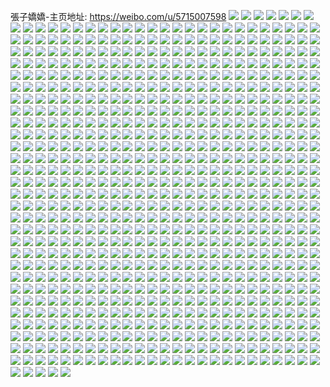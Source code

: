 張子嬌嬌-主页地址: https://weibo.com/u/5715007598 
![](https://wx4.sinaimg.cn/mw2000/006eLAxUly1h8zyek812zj30op13ctft.jpg) 
![](https://wx4.sinaimg.cn/mw2000/006eLAxUly1h8ruhrfiqxj32c0340b2a.jpg) 
![](https://wx4.sinaimg.cn/mw2000/006eLAxUly1h8ruq66hhnj30mr164wst.jpg) 
![](https://wx4.sinaimg.cn/mw2000/006eLAxUly1h8k8i2rul4j32c0340e82.jpg) 
![](https://wx4.sinaimg.cn/mw2000/006eLAxUly1h8k8i0o2dnj32c0340b2a.jpg) 
![](https://wx4.sinaimg.cn/mw2000/006eLAxUly1h8k8hzl1hzj31xz2lb1ky.jpg) 
![](https://wx4.sinaimg.cn/mw2000/006eLAxUly1h8k8i1xmx5j30wi17cb1k.jpg) 
![](https://wx4.sinaimg.cn/mw2000/006eLAxUly1h8k8m473ctj30t412unla.jpg) 
![](https://wx4.sinaimg.cn/mw2000/006eLAxUly1h8k8i4idh7j32c03407wj.jpg) 
![](https://wx4.sinaimg.cn/mw2000/006eLAxUly1h8k8i5g1wij32c0340hdt.jpg) 
![](https://wx4.sinaimg.cn/mw2000/006eLAxUly1h8k8i607pmj31rm2cthdt.jpg) 
![](https://wx4.sinaimg.cn/mw2000/006eLAxUly1h8k8k88f8cj32c0340kjl.jpg) 
![](https://wx4.sinaimg.cn/mw2000/006eLAxUly1h8jjfb31osj30wi09ndh6.jpg) 
![](https://wx4.sinaimg.cn/mw2000/006eLAxUly1h8armhcjd9j31sc2ds1ky.jpg) 
![](https://wx4.sinaimg.cn/mw2000/006eLAxUly1h80i68sqedj30wi1ycx6p.jpg) 
![](https://wx4.sinaimg.cn/mw2000/006eLAxUly1h80i3wuy9dj30wi1yc4qq.jpg) 
![](https://wx4.sinaimg.cn/mw2000/006eLAxUly1h810a8q5q3j32c0340b2g.jpg) 
![](https://wx4.sinaimg.cn/mw2000/006eLAxUly1h80i419rzuj31sc2ds4qp.jpg) 
![](https://wx4.sinaimg.cn/mw2000/006eLAxUly1h80if7i6byj30wi1yck87.jpg) 
![](https://wx4.sinaimg.cn/mw2000/006eLAxUly1h7zatedlvpj32642w5u0x.jpg) 
![](https://wx4.sinaimg.cn/mw2000/006eLAxUly1h7y53j4vd3j31g81xm7wh.jpg) 
![](https://wx4.sinaimg.cn/mw2000/006eLAxUly1h7y53g9outj32c0340b2a.jpg) 
![](https://wx4.sinaimg.cn/mw2000/006eLAxUly1h7uf9f953wj30u0140ngj.jpg) 
![](https://wx4.sinaimg.cn/mw2000/006eLAxUly1h7uen1sm0tj31400u0dmn.jpg) 
![](https://wx4.sinaimg.cn/mw2000/006eLAxUly1h7owhisxx3j32c03407wh.jpg) 
![](https://wx4.sinaimg.cn/mw2000/006eLAxUly1h72gs6j1xtj30u014041h.jpg) 
![](https://wx4.sinaimg.cn/mw2000/006eLAxUly1h72gs690psj30u0140dj8.jpg) 
![](https://wx4.sinaimg.cn/mw2000/006eLAxUly1h6z6e1zkt9j30u01c7myv.jpg) 
![](https://wx4.sinaimg.cn/mw2000/006eLAxUly1h6r4g0bk93j30u0140grw.jpg) 
![](https://wx4.sinaimg.cn/mw2000/006eLAxUly1h6r4g2vzsaj30u014048f.jpg) 
![](https://wx4.sinaimg.cn/mw2000/006eLAxUly1h6a0yof3avj30u00u0win.jpg) 
![](https://wx4.sinaimg.cn/mw2000/006eLAxUly1h69uxsw8i3j30u051gjva.jpg) 
![](https://wx4.sinaimg.cn/mw2000/006eLAxUly1h61y95mnswj30u0140wlo.jpg) 
![](https://wx4.sinaimg.cn/mw2000/006eLAxUly1h61ybci7x6j30u01hcacs.jpg) 
![](https://wx4.sinaimg.cn/mw2000/006eLAxUly1h61y94sy3wj30s011cn0w.jpg) 
![](https://wx4.sinaimg.cn/mw2000/006eLAxUly1h61y94agzzj30u0140ahn.jpg) 
![](https://wx4.sinaimg.cn/mw2000/006eLAxUly1h61ybcxo0jj30u0140gtt.jpg) 
![](https://wx4.sinaimg.cn/mw2000/006eLAxUly1h5xclte63bj30u00u0jts.jpg) 
![](https://wx4.sinaimg.cn/mw2000/006eLAxUly1h5p7ujtie6j30u0190n34.jpg) 
![](https://wx4.sinaimg.cn/mw2000/006eLAxUly1h5p7uklpsej30u0190tf1.jpg) 
![](https://wx4.sinaimg.cn/mw2000/006eLAxUly1h5nvywfm0gj30u01400x9.jpg) 
![](https://wx4.sinaimg.cn/mw2000/006eLAxUly1h5nvyw69qyj30u0140tj3.jpg) 
![](https://wx4.sinaimg.cn/mw2000/006eLAxUly1h4qa4wb2fcj30u00u0n16.jpg) 
![](https://wx4.sinaimg.cn/mw2000/006eLAxUly1h4qa4wh1ibj30u014045j.jpg) 
![](https://wx4.sinaimg.cn/mw2000/006eLAxUly1h4qa4wuc6yj31910u0qcq.jpg) 
![](https://wx4.sinaimg.cn/mw2000/006eLAxUly1h4qa4x2993j30u0140n5j.jpg) 
![](https://wx4.sinaimg.cn/mw2000/006eLAxUly1h4g1jbeu2ej30u0140n3m.jpg) 
![](https://wx4.sinaimg.cn/mw2000/006eLAxUly1h4g1okz549j31hg0u0466.jpg) 
![](https://wx4.sinaimg.cn/mw2000/006eLAxUly1h4928170i0j30u01404a8.jpg) 
![](https://wx4.sinaimg.cn/mw2000/006eLAxUly1h48nfmw8urj30u01hcwla.jpg) 
![](https://wx4.sinaimg.cn/mw2000/006eLAxUly1h48nfozvsaj30p418n0y6.jpg) 
![](https://wx4.sinaimg.cn/mw2000/006eLAxUly1h48nfm649kj31sy0u0444.jpg) 
![](https://wx4.sinaimg.cn/mw2000/006eLAxUly1h3pkbkvywvj31400u010o.jpg) 
![](https://wx4.sinaimg.cn/mw2000/006eLAxUly1h3pkbm25z5j31400u0dog.jpg) 
![](https://wx4.sinaimg.cn/mw2000/006eLAxUly1h3pkbkbd26j30u01400yq.jpg) 
![](https://wx4.sinaimg.cn/mw2000/006eLAxUly1h3pkbi1qmhj31400u0dnz.jpg) 
![](https://wx4.sinaimg.cn/mw2000/006eLAxUly1h3p656umlvj31400u0th9.jpg) 
![](https://wx4.sinaimg.cn/mw2000/006eLAxUly1h3lzhuqx02j30tc1340vt.jpg) 
![](https://wx4.sinaimg.cn/mw2000/006eLAxUly1h3f06j6c45j30u0140gtx.jpg) 
![](https://wx4.sinaimg.cn/mw2000/006eLAxUly1h3f06jjhc0j30u0140k0k.jpg) 
![](https://wx4.sinaimg.cn/mw2000/006eLAxUly1h3f089sw3vj30u01h5jx0.jpg) 
![](https://wx4.sinaimg.cn/mw2000/006eLAxUly1h3f0cs0q1dj30u01syjwx.jpg) 
![](https://wx4.sinaimg.cn/mw2000/006eLAxUly1h396zpj5xmj30u0140gqv.jpg) 
![](https://wx4.sinaimg.cn/mw2000/006eLAxUly1h396zs2h0pj30sg0q00ve.jpg) 
![](https://wx4.sinaimg.cn/mw2000/006eLAxUly1h2yq7lw0r8j30u0190jw1.jpg) 
![](https://wx4.sinaimg.cn/mw2000/006eLAxUly1h2yqdylpwnj30u0190q9r.jpg) 
![](https://wx4.sinaimg.cn/mw2000/006eLAxUly1h2yq7kzcaij30u0191tiw.jpg) 
![](https://wx4.sinaimg.cn/mw2000/006eLAxUly1h2rnbn5ayvj30u0140k0w.jpg) 
![](https://wx4.sinaimg.cn/mw2000/006eLAxUly1h2rna9l9fyj30u0140131.jpg) 
![](https://wx4.sinaimg.cn/mw2000/006eLAxUly1h2rnaan4ulj30u0140woq.jpg) 
![](https://wx4.sinaimg.cn/mw2000/006eLAxUly1h2rnaa6avmj30u0140qd0.jpg) 
![](https://wx4.sinaimg.cn/mw2000/006eLAxUly1h2rna90ge1j30u0140dpo.jpg) 
![](https://wx4.sinaimg.cn/mw2000/006eLAxUly1h2rnab4honj30u014048f.jpg) 
![](https://wx4.sinaimg.cn/mw2000/006eLAxUly1h2qt98fxq4j30u013ygt6.jpg) 
![](https://wx4.sinaimg.cn/mw2000/006eLAxUly1h2qt9atue7j30u01sy143.jpg) 
![](https://wx4.sinaimg.cn/mw2000/006eLAxUly1h2g0nvgixgj30u0140n81.jpg) 
![](https://wx4.sinaimg.cn/mw2000/006eLAxUly1h2g0nu88eyj30u0140dtv.jpg) 
![](https://wx4.sinaimg.cn/mw2000/006eLAxUly1h2g0ntg2zcj30u01404cd.jpg) 
![](https://wx4.sinaimg.cn/mw2000/006eLAxUly1h2g0nug7axj31400u047y.jpg) 
![](https://wx4.sinaimg.cn/mw2000/006eLAxUly1h2g0nu0proj30u013ynak.jpg) 
![](https://wx4.sinaimg.cn/mw2000/006eLAxUly1h2g0onbapqj30u01gmwq3.jpg) 
![](https://wx4.sinaimg.cn/mw2000/006eLAxUly1h2brw2y0e7j30u0140qcs.jpg) 
![](https://wx4.sinaimg.cn/mw2000/006eLAxUly1h2brw2q1pzj30u0140dpc.jpg) 
![](https://wx4.sinaimg.cn/mw2000/006eLAxUly1h28ccbmoq7j30q4174dq6.jpg) 
![](https://wx4.sinaimg.cn/mw2000/006eLAxUly1h28cemmk3vj31e01uo1kx.jpg) 
![](https://wx4.sinaimg.cn/mw2000/006eLAxUly1h28cc97ei8j30wi1ycb29.jpg) 
![](https://wx4.sinaimg.cn/mw2000/006eLAxUly1h28ccb67nvj30wi1ycu0x.jpg) 
![](https://wx4.sinaimg.cn/mw2000/006eLAxUly1h27uk2trzcj30u014046c.jpg) 
![](https://wx4.sinaimg.cn/mw2000/006eLAxUly1h27uk2d2fsj30u014045c.jpg) 
![](https://wx4.sinaimg.cn/mw2000/006eLAxUly1h24po64krjj30zo0zhahi.jpg) 
![](https://wx4.sinaimg.cn/mw2000/006eLAxUly1h22h3i55ovj30wi0dgmyo.jpg) 
![](https://wx4.sinaimg.cn/mw2000/006eLAxUly1h22gp0hf7ej30wi1lrk24.jpg) 
![](https://wx4.sinaimg.cn/mw2000/006eLAxUly1h1va3kilrxj30q015htff.jpg) 
![](https://wx4.sinaimg.cn/mw2000/006eLAxUly1h1va3mxvzgj30wi1cjgyz.jpg) 
![](https://wx4.sinaimg.cn/mw2000/006eLAxUly1h1va3y9t1gj30u714awmu.jpg) 
![](https://wx4.sinaimg.cn/mw2000/006eLAxUly1h1va3loc8zj322o3401kz.jpg) 
![](https://wx4.sinaimg.cn/mw2000/006eLAxUly1h1t57fbrlcj30wi1yc155.jpg) 
![](https://wx4.sinaimg.cn/mw2000/006eLAxUly1h1t596fsuoj32c0340hdu.jpg) 
![](https://wx4.sinaimg.cn/mw2000/006eLAxUly1h1t57eu9hsj32c0340b2a.jpg) 
![](https://wx4.sinaimg.cn/mw2000/006eLAxUly1h1t5ejh93zj30wi1epdtz.jpg) 
![](https://wx4.sinaimg.cn/mw2000/006eLAxUly1h1t57gxswsj30wi1ycqv5.jpg) 
![](https://wx4.sinaimg.cn/mw2000/006eLAxUly1h1t57ii4emj30wi1ycqv5.jpg) 
![](https://wx4.sinaimg.cn/mw2000/006eLAxUly1h1t5958ww5j32c0340u0x.jpg) 
![](https://wx4.sinaimg.cn/mw2000/006eLAxUly1h1s3o4qp1tj32c0340x6q.jpg) 
![](https://wx4.sinaimg.cn/mw2000/006eLAxUly1h1oqnzsmxsj322o340x6q.jpg) 
![](https://wx4.sinaimg.cn/mw2000/006eLAxUly1h1osa9k1i4j31rw2qanpd.jpg) 
![](https://wx4.sinaimg.cn/mw2000/006eLAxUly1h1pbirytipj30wi18k49i.jpg) 
![](https://wx4.sinaimg.cn/mw2000/006eLAxUly1h1oq5vnnugj30u018b7cq.jpg) 
![](https://wx4.sinaimg.cn/mw2000/006eLAxUly1h1ot8irnkej30wi0ryai0.jpg) 
![](https://wx4.sinaimg.cn/mw2000/006eLAxUly1h1oou22jixj322o33zhdu.jpg) 
![](https://wx4.sinaimg.cn/mw2000/006eLAxUly1h1oou2v0y9j322n340npe.jpg) 
![](https://wx4.sinaimg.cn/mw2000/006eLAxUly1h1odetquvxj30nw0yggs6.jpg) 
![](https://wx4.sinaimg.cn/mw2000/006eLAxUly1h1odeu1fsxj30iu0qntcm.jpg) 
![](https://wx4.sinaimg.cn/mw2000/006eLAxUly1h1odhfnoefj30t80xztga.jpg) 
![](https://wx4.sinaimg.cn/mw2000/006eLAxUly1h1mbbqzx4kj32c0340kjm.jpg) 
![](https://wx4.sinaimg.cn/mw2000/006eLAxUly1h1mbbs1mk3j32c0340e81.jpg) 
![](https://wx4.sinaimg.cn/mw2000/006eLAxUly1h1mbbtaj3ij30wi1yc7gy.jpg) 
![](https://wx4.sinaimg.cn/mw2000/006eLAxUly1h1mbcwjvt6j31sc2dsqv6.jpg) 
![](https://wx4.sinaimg.cn/mw2000/006eLAxUly1h1mbbsrw9mj32c01t3du6.jpg) 
![](https://wx4.sinaimg.cn/mw2000/006eLAxUly1h1mbenwkw4j31j02pskjl.jpg) 
![](https://wx4.sinaimg.cn/mw2000/006eLAxUly1h1ikh1lzi9j322o3407wi.jpg) 
![](https://wx4.sinaimg.cn/mw2000/006eLAxUly1h1ikh3k891j322o340b2a.jpg) 
![](https://wx4.sinaimg.cn/mw2000/006eLAxUly1h1ikh58awij334022oe82.jpg) 
![](https://wx4.sinaimg.cn/mw2000/006eLAxUly1h1id9ykk5dj34mo334kjo.jpg) 
![](https://wx4.sinaimg.cn/mw2000/006eLAxUly1h1ida0hfj4j34mo334e84.jpg) 
![](https://wx4.sinaimg.cn/mw2000/006eLAxUly1h1ida3aujjj33344moe84.jpg) 
![](https://wx4.sinaimg.cn/mw2000/006eLAxUly1h1id9w9ogkj33344mox6s.jpg) 
![](https://wx4.sinaimg.cn/mw2000/006eLAxUly1h13tcb57cvj33402c0u0y.jpg) 
![](https://wx4.sinaimg.cn/mw2000/006eLAxUly1h13tbz442lj32c0340npd.jpg) 
![](https://wx4.sinaimg.cn/mw2000/006eLAxUly1h13tc08qpwj32c0340kjl.jpg) 
![](https://wx4.sinaimg.cn/mw2000/006eLAxUly1h13tc3uri6j32c0340u10.jpg) 
![](https://wx4.sinaimg.cn/mw2000/006eLAxUly1h0xslyh7pvj30wi1ychdt.jpg) 
![](https://wx4.sinaimg.cn/mw2000/006eLAxUly1h0xsm1ku1mj30wi1ychdt.jpg) 
![](https://wx4.sinaimg.cn/mw2000/006eLAxUly1h0xsm3sk6jj31m01o54jx.jpg) 
![](https://wx4.sinaimg.cn/mw2000/006eLAxUly1h0scy8cznyj31400u0djr.jpg) 
![](https://wx4.sinaimg.cn/mw2000/006eLAxUly1h0scy7xr6cj30u014043m.jpg) 
![](https://wx4.sinaimg.cn/mw2000/006eLAxUly1h0scy7i6udj30ln0xhad8.jpg) 
![](https://wx4.sinaimg.cn/mw2000/006eLAxUly1h0sd3hm5epj30u00u0n0q.jpg) 
![](https://wx4.sinaimg.cn/mw2000/006eLAxUly1h0scy77v6mj30u014041z.jpg) 
![](https://wx4.sinaimg.cn/mw2000/006eLAxUly1h0r3yxao8rj34bk38ox6k.jpg) 
![](https://wx4.sinaimg.cn/mw2000/006eLAxUly1h0r3ywlmdaj34bk38o4qp.jpg) 
![](https://wx4.sinaimg.cn/mw2000/006eLAxUly1h0r3yvv1ddj34bk38oe81.jpg) 
![](https://wx4.sinaimg.cn/mw2000/006eLAxUly1h0r3yurpwzj34bk38ob29.jpg) 
![](https://wx4.sinaimg.cn/mw2000/006eLAxUly1h0pec2ubhzj32c0340b2b.jpg) 
![](https://wx4.sinaimg.cn/mw2000/006eLAxUly1h0pebwowlxj32c03404qs.jpg) 
![](https://wx4.sinaimg.cn/mw2000/006eLAxUly1h0pec1hlfoj31t52eve82.jpg) 
![](https://wx4.sinaimg.cn/mw2000/006eLAxUly1h0pebz71f9j32c03401l0.jpg) 
![](https://wx4.sinaimg.cn/mw2000/006eLAxUly1h0pec0npanj32c03404qs.jpg) 
![](https://wx4.sinaimg.cn/mw2000/006eLAxUly1h0pebxybplj32c03401kz.jpg) 
![](https://wx4.sinaimg.cn/mw2000/006eLAxUly1h0np8lf1uij33402bve81.jpg) 
![](https://wx4.sinaimg.cn/mw2000/006eLAxUly1h0np8ko7b9j30wi1ycb29.jpg) 
![](https://wx4.sinaimg.cn/mw2000/006eLAxUly1h0np8m3wszj32c01k0u0x.jpg) 
![](https://wx4.sinaimg.cn/mw2000/006eLAxUly1h0np8is1dmj32c0340b2b.jpg) 
![](https://wx4.sinaimg.cn/mw2000/006eLAxUly1h0k0v5d7qgj31yc0wiwoq.jpg) 
![](https://wx4.sinaimg.cn/mw2000/006eLAxUly1h0e7djh98vj33402c0b29.jpg) 
![](https://wx4.sinaimg.cn/mw2000/006eLAxUly1h0e7dhtlugj31lj0wianp.jpg) 
![](https://wx4.sinaimg.cn/mw2000/006eLAxUly1h0e7dh1pqdj33402c0hdu.jpg) 
![](https://wx4.sinaimg.cn/mw2000/006eLAxUly1h0c0l4wv72j30zj1be7fo.jpg) 
![](https://wx4.sinaimg.cn/mw2000/006eLAxUly1h0c0l79i49j32c0340u10.jpg) 
![](https://wx4.sinaimg.cn/mw2000/006eLAxUly1h0c0l953paj33402c01l1.jpg) 
![](https://wx4.sinaimg.cn/mw2000/006eLAxUly1h0c0mm9xd4j32c0340hdv.jpg) 
![](https://wx4.sinaimg.cn/mw2000/006eLAxUly1h0c0la9ofxj30wi1yc1j4.jpg) 
![](https://wx4.sinaimg.cn/mw2000/006eLAxUly1h09sb45ajgj30vc15sdo8.jpg) 
![](https://wx4.sinaimg.cn/mw2000/006eLAxUly1h09sb6svfkj32qp222hdv.jpg) 
![](https://wx4.sinaimg.cn/mw2000/006eLAxUly1h09scj1rn4j32c03407wj.jpg) 
![](https://wx4.sinaimg.cn/mw2000/006eLAxUly1h09sb4vwylj33402c0u0x.jpg) 
![](https://wx4.sinaimg.cn/mw2000/006eLAxUly1h09sb3elwqj33402c07wi.jpg) 
![](https://wx4.sinaimg.cn/mw2000/006eLAxUly1gyx7zikz34j325s1mcu0x.jpg) 
![](https://wx4.sinaimg.cn/mw2000/006eLAxUly1gyj673vuuwj34mo3347wl.jpg) 
![](https://wx4.sinaimg.cn/mw2000/006eLAxUly1gyj67786kwj34mo334u12.jpg) 
![](https://wx4.sinaimg.cn/mw2000/006eLAxUly1gyj67a2r9jj34mo334hdx.jpg) 
![](https://wx4.sinaimg.cn/mw2000/006eLAxUly1gyj670nsxqj34mo334hdy.jpg) 
![](https://wx4.sinaimg.cn/mw2000/006eLAxUly1gy6ho7omxcj32c03407wj.jpg) 
![](https://wx4.sinaimg.cn/mw2000/006eLAxUly1gy6hstuu9vj31tq2g2b29.jpg) 
![](https://wx4.sinaimg.cn/mw2000/006eLAxUly1gy4tveo9q6j32c03407wi.jpg) 
![](https://wx4.sinaimg.cn/mw2000/006eLAxUly1gy38i10g4kj30rz0j277l.jpg) 
![](https://wx4.sinaimg.cn/mw2000/006eLAxUly1gxzqy0iqckj30u01sy7ah.jpg) 
![](https://wx4.sinaimg.cn/mw2000/006eLAxUly1gxqgrlm1r8j334022oe83.jpg) 
![](https://wx4.sinaimg.cn/mw2000/006eLAxUly1gxqgrko97lj334022ob2b.jpg) 
![](https://wx4.sinaimg.cn/mw2000/006eLAxUly1gxqgrixh5uj32c0340e84.jpg) 
![](https://wx4.sinaimg.cn/mw2000/006eLAxUly1gxqgrhu2w0j34002o0hdx.jpg) 
![](https://wx4.sinaimg.cn/mw2000/006eLAxUly1gxqgsyldktj315s0vc10t.jpg) 
![](https://wx4.sinaimg.cn/mw2000/006eLAxUly1gxialpp87ij31yc0wikjl.jpg) 
![](https://wx4.sinaimg.cn/mw2000/006eLAxUly1gxialmyzbjj30wi1yc4qp.jpg) 
![](https://wx4.sinaimg.cn/mw2000/006eLAxUly1gxid9cca84j31901o07wh.jpg) 
![](https://wx4.sinaimg.cn/mw2000/006eLAxUly1gxibwzg0x7j30wi1yck8e.jpg) 
![](https://wx4.sinaimg.cn/mw2000/006eLAxUly1gxiaaunkc3j32c0340b2a.jpg) 
![](https://wx4.sinaimg.cn/mw2000/006eLAxUly1gxcmxre9qnj32562uwb29.jpg) 
![](https://wx4.sinaimg.cn/mw2000/006eLAxUly1gxcmxu861mj32c0340e81.jpg) 
![](https://wx4.sinaimg.cn/mw2000/006eLAxUly1gxcmxsjhhzj31901o0nlo.jpg) 
![](https://wx4.sinaimg.cn/mw2000/006eLAxUly1gxcmxtfhe0j30wi1ycdvu.jpg) 
![](https://wx4.sinaimg.cn/mw2000/006eLAxUly1gxbc5cbiv5j32c0340u0x.jpg) 
![](https://wx4.sinaimg.cn/mw2000/006eLAxUly1gxbc5ai3qxj33402c0npe.jpg) 
![](https://wx4.sinaimg.cn/mw2000/006eLAxUly1gxbc58ulsyj32602w0hdt.jpg) 
![](https://wx4.sinaimg.cn/mw2000/006eLAxUly1gx967gxak4j32c0340npe.jpg) 
![](https://wx4.sinaimg.cn/mw2000/006eLAxUly1gxbc725r5kj33402c04qp.jpg) 
![](https://wx4.sinaimg.cn/mw2000/006eLAxUly1gxbc93lfkej31wj1xy17j.jpg) 
![](https://wx4.sinaimg.cn/mw2000/006eLAxUly1gxbcap4cwdj32c0340qv6.jpg) 
![](https://wx4.sinaimg.cn/mw2000/006eLAxUly1gx967hb7baj31ks0wi7au.jpg) 
![](https://wx4.sinaimg.cn/mw2000/006eLAxUly1gx967i8nu5j31yc0wib29.jpg) 
![](https://wx4.sinaimg.cn/mw2000/006eLAxUly1gx7zgq7d12j32c03404qp.jpg) 
![](https://wx4.sinaimg.cn/mw2000/006eLAxUly1gx7zhkjtbdj30u0190gs5.jpg) 
![](https://wx4.sinaimg.cn/mw2000/006eLAxUly1gx7zgout4uj33402c0x6q.jpg) 
![](https://wx4.sinaimg.cn/mw2000/006eLAxUly1gx7zk49p1kj32572ux7wi.jpg) 
![](https://wx4.sinaimg.cn/mw2000/006eLAxUly1gx7zk5hepkj3300200b2a.jpg) 
![](https://wx4.sinaimg.cn/mw2000/006eLAxUly1gx7zi6t18gj3300200kjn.jpg) 
![](https://wx4.sinaimg.cn/mw2000/006eLAxUly1gx5ih1cwxjj31i01007f5.jpg) 
![](https://wx4.sinaimg.cn/mw2000/006eLAxUly1gx5ih1p1ejj31i0100k2w.jpg) 
![](https://wx4.sinaimg.cn/mw2000/006eLAxUly1gx5ih11pqfj31i01000x8.jpg) 
![](https://wx4.sinaimg.cn/mw2000/006eLAxUly1gx6nof5551j32c0340hdu.jpg) 
![](https://wx4.sinaimg.cn/mw2000/006eLAxUly1gx5aew6n4lj33402c07wl.jpg) 
![](https://wx4.sinaimg.cn/mw2000/006eLAxUly1gx5aeyusi3j33402c0u0z.jpg) 
![](https://wx4.sinaimg.cn/mw2000/006eLAxUly1gx5ahlmg81j32c0340u0y.jpg) 
![](https://wx4.sinaimg.cn/mw2000/006eLAxUly1gx5af1q5xbj33402c01l1.jpg) 
![](https://wx4.sinaimg.cn/mw2000/006eLAxUly1gx5af3tskvj33402c07wl.jpg) 
![](https://wx4.sinaimg.cn/mw2000/006eLAxUly1gx5af50h31j33402c0kjm.jpg) 
![](https://wx4.sinaimg.cn/mw2000/006eLAxUly1gx5ahoqg38j33402c0qv6.jpg) 
![](https://wx4.sinaimg.cn/mw2000/006eLAxUly1gx5aetogfzj33402c0000.jpg) 
![](https://wx4.sinaimg.cn/mw2000/006eLAxUly1gx5ahjx7xzj33402c07wi.jpg) 
![](https://wx4.sinaimg.cn/mw2000/006eLAxUly1gx5a55bp38j31900u0n73.jpg) 
![](https://wx4.sinaimg.cn/mw2000/006eLAxUly1gx5a56dsocj31900u0tmm.jpg) 
![](https://wx4.sinaimg.cn/mw2000/006eLAxUly1gx5a57ppp2j31900u0tjb.jpg) 
![](https://wx4.sinaimg.cn/mw2000/006eLAxUly1gx5a55nxx6j30u0190dr5.jpg) 
![](https://wx4.sinaimg.cn/mw2000/006eLAxUly1gx5a560h9mj30u0190jyw.jpg) 
![](https://wx4.sinaimg.cn/mw2000/006eLAxUly1gx5a5504fqj31900u017g.jpg) 
![](https://wx4.sinaimg.cn/mw2000/006eLAxUly1gx4h1d01kfj32c0340e81.jpg) 
![](https://wx4.sinaimg.cn/mw2000/006eLAxUly1gx4h1ezwshj32c0340x6p.jpg) 
![](https://wx4.sinaimg.cn/mw2000/006eLAxUly1gx4h1dy2uyj32c01qa1cy.jpg) 
![](https://wx4.sinaimg.cn/mw2000/006eLAxUly1gx4h1fuu4kj32c0340b29.jpg) 
![](https://wx4.sinaimg.cn/mw2000/006eLAxUly1gx2tpqrjmaj31wz2bykjl.jpg) 
![](https://wx4.sinaimg.cn/mw2000/006eLAxUly1gx2tpsbnc3j32c0340npg.jpg) 
![](https://wx4.sinaimg.cn/mw2000/006eLAxUly1gx24crhts1j32c0340x6r.jpg) 
![](https://wx4.sinaimg.cn/mw2000/006eLAxUly1gx24cwxeuyj32c0340x6r.jpg) 
![](https://wx4.sinaimg.cn/mw2000/006eLAxUly1gx221mpgpvj32c0340npg.jpg) 
![](https://wx4.sinaimg.cn/mw2000/006eLAxUly1gx223o5oqij32c0340qv5.jpg) 
![](https://wx4.sinaimg.cn/mw2000/006eLAxUly1gx221jas5ij30xc230hdt.jpg) 
![](https://wx4.sinaimg.cn/mw2000/006eLAxUly1gx221ppi1mj33402c0u0y.jpg) 
![](https://wx4.sinaimg.cn/mw2000/006eLAxUly1gx221km2nkj32c0340b2a.jpg) 
![](https://wx4.sinaimg.cn/mw2000/006eLAxUly1gx224j1q9ej31sc2dsu0x.jpg) 
![](https://wx4.sinaimg.cn/mw2000/006eLAxUly1gx221etcmoj32c0340npe.jpg) 
![](https://wx4.sinaimg.cn/mw2000/006eLAxUly1gx221gyo9lj33402c0kjm.jpg) 
![](https://wx4.sinaimg.cn/mw2000/006eLAxUly1gx2262picbj32c0340npd.jpg) 
![](https://wx4.sinaimg.cn/mw2000/006eLAxUly1gx10834bizj33402c07wj.jpg) 
![](https://wx4.sinaimg.cn/mw2000/006eLAxUly1gx10868eysj33402c0qv6.jpg) 
![](https://wx4.sinaimg.cn/mw2000/006eLAxUly1gx108dgya1j321g2pxu0x.jpg) 
![](https://wx4.sinaimg.cn/mw2000/006eLAxUly1gx1088azr8j32c0340npe.jpg) 
![](https://wx4.sinaimg.cn/mw2000/006eLAxUly1gx108ah0bkj32nd1zhx6q.jpg) 
![](https://wx4.sinaimg.cn/mw2000/006eLAxUly1gx108buozpj33402c07wj.jpg) 
![](https://wx4.sinaimg.cn/mw2000/006eLAxUly1gx1084gz7zj328o2f57wh.jpg) 
![](https://wx4.sinaimg.cn/mw2000/006eLAxUly1gx10633oxyj33402c0kjn.jpg) 
![](https://wx4.sinaimg.cn/mw2000/006eLAxUly1gx108mnwg7j32c0340hdv.jpg) 
![](https://wx4.sinaimg.cn/mw2000/006eLAxUly1gwttsisph6j33402c0b29.jpg) 
![](https://wx4.sinaimg.cn/mw2000/006eLAxUly1gwttry1gvgj33402c0hdu.jpg) 
![](https://wx4.sinaimg.cn/mw2000/006eLAxUly1gwttre0jrzj33402c0qv7.jpg) 
![](https://wx4.sinaimg.cn/mw2000/006eLAxUly1gwttr78wa4j30wi1ycwrr.jpg) 
![](https://wx4.sinaimg.cn/mw2000/006eLAxUly1gwttr6vlynj32c0340e81.jpg) 
![](https://wx4.sinaimg.cn/mw2000/006eLAxUly1gwtttn6d1xj32c0340qv5.jpg) 
![](https://wx4.sinaimg.cn/mw2000/006eLAxUly1gwljvkbv8ij33402c0qv6.jpg) 
![](https://wx4.sinaimg.cn/mw2000/006eLAxUly1gwljvlwt70j33402c0qv6.jpg) 
![](https://wx4.sinaimg.cn/mw2000/006eLAxUly1gwm574ctiwj32c0340e82.jpg) 
![](https://wx4.sinaimg.cn/mw2000/006eLAxUly1gwpe08knh9j33402c0b29.jpg) 
![](https://wx4.sinaimg.cn/mw2000/006eLAxUly1gwpe079ohzj32c0340hdt.jpg) 
![](https://wx4.sinaimg.cn/mw2000/006eLAxUly1gwpduzkglhj32c0340npe.jpg) 
![](https://wx4.sinaimg.cn/mw2000/006eLAxUly1gwpduxjc1vj32c0299e2c.jpg) 
![](https://wx4.sinaimg.cn/mw2000/006eLAxUly1gwpdw6fuosj320n1vjnjd.jpg) 
![](https://wx4.sinaimg.cn/mw2000/006eLAxUly1gwpdzuz3d9j32c03401kz.jpg) 
![](https://wx4.sinaimg.cn/mw2000/006eLAxUly1gwlzfax6q6j334033yb29.jpg) 
![](https://wx4.sinaimg.cn/mw2000/006eLAxUly1gwkpgpkm9ej30wi1ycduz.jpg) 
![](https://wx4.sinaimg.cn/mw2000/006eLAxUly1gwkpgq0ahsj30wi1ycgzc.jpg) 
![](https://wx4.sinaimg.cn/mw2000/006eLAxUly1gwkpgrw76uj30wi1ycnnu.jpg) 
![](https://wx4.sinaimg.cn/mw2000/006eLAxUly1gwkl0wu0jij315o2bc4qq.jpg) 
![](https://wx4.sinaimg.cn/mw2000/006eLAxUly1gwkl0xkh5dj32c0340hdt.jpg) 
![](https://wx4.sinaimg.cn/mw2000/006eLAxUly1gwkl3gl9ouj31sc2dskjl.jpg) 
![](https://wx4.sinaimg.cn/mw2000/006eLAxUly1gweycss606j315o1jkx1w.jpg) 
![](https://wx4.sinaimg.cn/mw2000/006eLAxUly1gweycs683pj33402c0npg.jpg) 
![](https://wx4.sinaimg.cn/mw2000/006eLAxUly1gweycpq0fnj30u0190nd5.jpg) 
![](https://wx4.sinaimg.cn/mw2000/006eLAxUly1gweycu5qy1j31900u07cl.jpg) 
![](https://wx4.sinaimg.cn/mw2000/006eLAxUly1gweycun1zpj31900u0doj.jpg) 
![](https://wx4.sinaimg.cn/mw2000/006eLAxUly1gweycuxmzwj31900u0k03.jpg) 
![](https://wx4.sinaimg.cn/mw2000/006eLAxUly1gweyct0t67j31900u0tk0.jpg) 
![](https://wx4.sinaimg.cn/mw2000/006eLAxUly1gweycqp2mij32c03401ky.jpg) 
![](https://wx4.sinaimg.cn/mw2000/006eLAxUly1gweyecdecpj33402c04qq.jpg) 
![](https://wx4.sinaimg.cn/mw2000/006eLAxUly1gwdtn0kdlkj32c0340tz6.jpg) 
![](https://wx4.sinaimg.cn/mw2000/006eLAxUly1gw9zg1tkinj32c0340qv6.jpg) 
![](https://wx4.sinaimg.cn/mw2000/006eLAxUly1gw9zi3flcij30wi1yc0wv.jpg) 
![](https://wx4.sinaimg.cn/mw2000/006eLAxUly1gw9c36rfj9j325s1ma1kx.jpg) 
![](https://wx4.sinaimg.cn/mw2000/006eLAxUly1gw9c36cx6bj31mc25s1b9.jpg) 
![](https://wx4.sinaimg.cn/mw2000/006eLAxUly1gw9c37fabpj32c0340hdt.jpg) 
![](https://wx4.sinaimg.cn/mw2000/006eLAxUly1gw6wye6ro1j32c02c0x6p.jpg) 
![](https://wx4.sinaimg.cn/mw2000/006eLAxUly1gw6wz9knx1j32c0340qv6.jpg) 
![](https://wx4.sinaimg.cn/mw2000/006eLAxUly1gw6wz7zb8rj325s1mab29.jpg) 
![](https://wx4.sinaimg.cn/mw2000/006eLAxUly1gw6wz6vrq6j325s1ma1kx.jpg) 
![](https://wx4.sinaimg.cn/mw2000/006eLAxUly1gw6wzm2ps7j32c03407wi.jpg) 
![](https://wx4.sinaimg.cn/mw2000/006eLAxUly1gw6wyf96uqj31ma25sb29.jpg) 
![](https://wx4.sinaimg.cn/mw2000/006eLAxUly1gw5tugar93j32c03404qp.jpg) 
![](https://wx4.sinaimg.cn/mw2000/006eLAxUly1gw5tu8s20ej32c0340x6p.jpg) 
![](https://wx4.sinaimg.cn/mw2000/006eLAxUly1gw5tu9syk7j32c03407q7.jpg) 
![](https://wx4.sinaimg.cn/mw2000/006eLAxUly1gw5tub8uj5j32c0340qv6.jpg) 
![](https://wx4.sinaimg.cn/mw2000/006eLAxUly1gw5tu7qkd6j32c0340hdw.jpg) 
![](https://wx4.sinaimg.cn/mw2000/006eLAxUly1gw5ttmzpg1j323b2vpx6p.jpg) 
![](https://wx4.sinaimg.cn/mw2000/006eLAxUly1gw5tuc4fsvj32c03404mb.jpg) 
![](https://wx4.sinaimg.cn/mw2000/006eLAxUly1gw5tuf9t1dj32c03404qp.jpg) 
![](https://wx4.sinaimg.cn/mw2000/006eLAxUly1gw5tue67etj32c0340x2p.jpg) 
![](https://wx4.sinaimg.cn/mw2000/006eLAxUly1gw14eskjcdj32c0340kjm.jpg) 
![](https://wx4.sinaimg.cn/mw2000/006eLAxUly1gw14gi8mfvj32of1wfu0x.jpg) 
![](https://wx4.sinaimg.cn/mw2000/006eLAxUly1gvyun1ilwzj32c0340x6r.jpg) 
![](https://wx4.sinaimg.cn/mw2000/006eLAxUly1gvyun2uoymj32c0340npf.jpg) 
![](https://wx4.sinaimg.cn/mw2000/006eLAxUly1gvyun5vin0j32c03407wj.jpg) 
![](https://wx4.sinaimg.cn/mw2000/006eLAxUly1gvyumxsbxoj32bb3324qq.jpg) 
![](https://wx4.sinaimg.cn/mw2000/006eLAxUly1gvyumz1s1xj32bb332u10.jpg) 
![](https://wx4.sinaimg.cn/mw2000/006eLAxUly1gvyunmqj5fj30wi1yckjl.jpg) 
![](https://wx4.sinaimg.cn/mw2000/006eLAxUly1gvxjrd53ouj32bb332e84.jpg) 
![](https://wx4.sinaimg.cn/mw2000/006eLAxUly1gvxjrfmfhwj32bb332qv6.jpg) 
![](https://wx4.sinaimg.cn/mw2000/006eLAxUly1gvxjrhxlelj32bb332qv5.jpg) 
![](https://wx4.sinaimg.cn/mw2000/006eLAxUly1gvxjrgf1qoj32bb3324qq.jpg) 
![](https://wx4.sinaimg.cn/mw2000/006eLAxUly1gvu4zxzfijj30wi1yckbd.jpg) 
![](https://wx4.sinaimg.cn/mw2000/006eLAxUly1gvu4wcbtgaj310k10kgyl.jpg) 
![](https://wx4.sinaimg.cn/mw2000/006eLAxUly1gvm6yy8cjhj61900u0n7402.jpg) 
![](https://wx4.sinaimg.cn/mw2000/006eLAxUly1gvm6ytbtw8j32c0340kjl.jpg) 
![](https://wx4.sinaimg.cn/mw2000/006eLAxUly1gvm71trd76j60wi1yc1kx02.jpg) 
![](https://wx4.sinaimg.cn/mw2000/006eLAxUly1gvm71vkv90j60vc0vc7e202.jpg) 
![](https://wx4.sinaimg.cn/mw2000/006eLAxUly1gvm6yqssrfj32c0340kjl.jpg) 
![](https://wx4.sinaimg.cn/mw2000/006eLAxUly1gvm6yyu66ej63402c07vp02.jpg) 
![](https://wx4.sinaimg.cn/mw2000/006eLAxUly1gvm6yxv5doj61901o0woz02.jpg) 
![](https://wx4.sinaimg.cn/mw2000/006eLAxUly1gvm6ywmyoaj62io1w04qq02.jpg) 
![](https://wx4.sinaimg.cn/mw2000/006eLAxUly1gvm71wjnsij60wi0efjtw02.jpg) 
![](https://wx4.sinaimg.cn/mw2000/006eLAxUly1gvdy69zqgzj60wi0ryqep02.jpg) 
![](https://wx4.sinaimg.cn/mw2000/006eLAxUly1gvdy69jbgij60d30kvta902.jpg) 
![](https://wx4.sinaimg.cn/mw2000/006eLAxUly1gvdy66whp1j63402c0qv502.jpg) 
![](https://wx4.sinaimg.cn/mw2000/006eLAxUly1gvdy6apr67j62c02c0u0y02.jpg) 
![](https://wx4.sinaimg.cn/mw2000/006eLAxUly1gv28628fq6j6257257qv702.jpg) 
![](https://wx4.sinaimg.cn/mw2000/006eLAxUly1gv28655th3j62472tmx6q02.jpg) 
![](https://wx4.sinaimg.cn/mw2000/006eLAxUly1gv2866syw7j62482tnnpd02.jpg) 
![](https://wx4.sinaimg.cn/mw2000/006eLAxUly1gv2857j11bj62bb332npe02.jpg) 
![](https://wx4.sinaimg.cn/mw2000/006eLAxUly1gv2858bxaej60wi1667es02.jpg) 
![](https://wx4.sinaimg.cn/mw2000/006eLAxUly1gv2859kz0qj63402c0x6q02.jpg) 
![](https://wx4.sinaimg.cn/mw2000/006eLAxUly1gv285avmq4j62c0340x6p02.jpg) 
![](https://wx4.sinaimg.cn/mw2000/006eLAxUly1gv28637r2kj61250smduy02.jpg) 
![](https://wx4.sinaimg.cn/mw2000/006eLAxUly1gv287mh5xkj61sc2dsx6p02.jpg) 
![](https://wx4.sinaimg.cn/mw2000/006eLAxUly1guhljaoh3bj60uk5s0qv502.jpg) 
![](https://wx4.sinaimg.cn/mw2000/006eLAxUly1guhljm2tskj60vc0vc7bm02.jpg) 
![](https://wx4.sinaimg.cn/mw2000/006eLAxUly1guhljmclwtj615s0vcnfr02.jpg) 
![](https://wx4.sinaimg.cn/mw2000/006eLAxUly1guhljmls3yj315s0vc4a1.jpg) 
![](https://wx4.sinaimg.cn/mw2000/006eLAxUly1gu658366onj33402c07wh.jpg) 
![](https://wx4.sinaimg.cn/mw2000/006eLAxUly1gu3a5nykraj32842yt1kx.jpg) 
![](https://wx4.sinaimg.cn/mw2000/006eLAxUly1gu3a5p1ix5j32812yqx65.jpg) 
![](https://wx4.sinaimg.cn/mw2000/006eLAxUly1gu3a5r7pj9j31fd1hhu0x.jpg) 
![](https://wx4.sinaimg.cn/mw2000/006eLAxUly1gu3a5qapoaj31y62dlb2a.jpg) 
![](https://wx4.sinaimg.cn/mw2000/006eLAxUly1gtzufiqzz3j321v2qh1kx.jpg) 
![](https://wx4.sinaimg.cn/mw2000/006eLAxUly1gtzufhek1oj32782xm7wh.jpg) 
![](https://wx4.sinaimg.cn/mw2000/006eLAxUly1gtzufk2mhoj327q2yb4qp.jpg) 
![](https://wx4.sinaimg.cn/mw2000/006eLAxUly1gtzufg55iyj317c0wi0zx.jpg) 
![](https://wx4.sinaimg.cn/mw2000/006eLAxUly1gtzug1ot8jj33402c0npd.jpg) 
![](https://wx4.sinaimg.cn/mw2000/006eLAxUly1gtzufgfwgcj30v01eyah7.jpg) 
![](https://wx4.sinaimg.cn/mw2000/006eLAxUly1gtzufffdtxj30wi1kgk2d.jpg) 
![](https://wx4.sinaimg.cn/mw2000/006eLAxUly1gtzufldir0j30xc1kuk2t.jpg) 
![](https://wx4.sinaimg.cn/mw2000/006eLAxUly1gtzufkejjuj30xc1kk7gb.jpg) 
![](https://wx4.sinaimg.cn/mw2000/006eLAxUly1gtz3shrnwbj31ln24vqn1.jpg) 
![](https://wx4.sinaimg.cn/mw2000/006eLAxUly1gtz3sgpyazj33402c0hdt.jpg) 
![](https://wx4.sinaimg.cn/mw2000/006eLAxUly1gtz5pbzuibj33402c0hdt.jpg) 
![](https://wx4.sinaimg.cn/mw2000/006eLAxUly1gtxunq6122j32c0340b2b.jpg) 
![](https://wx4.sinaimg.cn/mw2000/006eLAxUly1gtxunob6kxj32642w5kjm.jpg) 
![](https://wx4.sinaimg.cn/mw2000/006eLAxUly1gtxunmp7ksj328k2zfx6p.jpg) 
![](https://wx4.sinaimg.cn/mw2000/006eLAxUly1gtxur7c6kuj32a031c7wh.jpg) 
![](https://wx4.sinaimg.cn/mw2000/006eLAxUly1gtxunizyctj32c0340hdu.jpg) 
![](https://wx4.sinaimg.cn/mw2000/006eLAxUly1gtxunhql4cj32c0340x6q.jpg) 
![](https://wx4.sinaimg.cn/mw2000/006eLAxUly1gtxunfoz8dj32c0340npe.jpg) 
![](https://wx4.sinaimg.cn/mw2000/006eLAxUly1gtxunkfmn9j32c0340b2a.jpg) 
![](https://wx4.sinaimg.cn/mw2000/006eLAxUly1gtxungfizbj30yd10r7nz.jpg) 
![](https://wx4.sinaimg.cn/mw2000/006eLAxUly1gtxcx2ej1kj326h2wnttb.jpg) 
![](https://wx4.sinaimg.cn/mw2000/006eLAxUly1gtxcy7x1izj326o2wwnmh.jpg) 
![](https://wx4.sinaimg.cn/mw2000/006eLAxUly1gtxcx1gd23j31tu2fswuu.jpg) 
![](https://wx4.sinaimg.cn/mw2000/006eLAxUly1gtxcwzjgxkj32782xm4p1.jpg) 
![](https://wx4.sinaimg.cn/mw2000/006eLAxUly1gtxcwy39i3j321v2qh7re.jpg) 
![](https://wx4.sinaimg.cn/mw2000/006eLAxUly1gtxcy933qkj327q2ybaye.jpg) 
![](https://wx4.sinaimg.cn/mw2000/006eLAxUly1gtwsx8gwxtj325i2vcqv5.jpg) 
![](https://wx4.sinaimg.cn/mw2000/006eLAxUly1gtwsx6vxgjj32c0340hdt.jpg) 
![](https://wx4.sinaimg.cn/mw2000/006eLAxUly1gtwsze0zpwj32c0340u0y.jpg) 
![](https://wx4.sinaimg.cn/mw2000/006eLAxUly1gtwsziy59aj325o2vkx6p.jpg) 
![](https://wx4.sinaimg.cn/mw2000/006eLAxUly1gtwsxbqrbwj33402c0e82.jpg) 
![](https://wx4.sinaimg.cn/mw2000/006eLAxUly1gtwszl6m4pj32672w91kx.jpg) 
![](https://wx4.sinaimg.cn/mw2000/006eLAxUly1gtwsx4pul1j32ih290qv5.jpg) 
![](https://wx4.sinaimg.cn/mw2000/006eLAxUly1gtwsxa97d5j328m2zikjm.jpg) 
![](https://wx4.sinaimg.cn/mw2000/006eLAxUly1gtwt0vi8yjj31dx1rlna6.jpg) 
![](https://wx4.sinaimg.cn/mw2000/006eLAxUly1gtufxb02jjj315o1jl7vy.jpg) 
![](https://wx4.sinaimg.cn/mw2000/006eLAxUly1gtufx8u7qpj315o1qjb29.jpg) 
![](https://wx4.sinaimg.cn/mw2000/006eLAxUly1gtufx9c0yoj315o2bckbn.jpg) 
![](https://wx4.sinaimg.cn/mw2000/006eLAxUly1gtkzw4pxa6j32c03401ky.jpg) 
![](https://wx4.sinaimg.cn/mw2000/006eLAxUly1gtkzwi4avrj33402c0npd.jpg) 
![](https://wx4.sinaimg.cn/mw2000/006eLAxUly1gtkzt7ddimj33402c0x6r.jpg) 
![](https://wx4.sinaimg.cn/mw2000/006eLAxUly1gtkztir9hcj32c0340x6p.jpg) 
![](https://wx4.sinaimg.cn/mw2000/006eLAxUly1gtkztjrzxjj33402c0qv5.jpg) 
![](https://wx4.sinaimg.cn/mw2000/006eLAxUly1gtkzwnmlzgj32c0340hdu.jpg) 
![](https://wx4.sinaimg.cn/mw2000/006eLAxUly1gtkzwgee9zj32c0340qv6.jpg) 
![](https://wx4.sinaimg.cn/mw2000/006eLAxUly1gtkzwkzb4vj33402c0hdu.jpg) 
![](https://wx4.sinaimg.cn/mw2000/006eLAxUly1gtkzwos7mkj33402c04qs.jpg) 
![](https://wx4.sinaimg.cn/mw2000/006eLAxUly1gtkzwczzcaj33402c0e84.jpg) 
![](https://wx4.sinaimg.cn/mw2000/006eLAxUly1gtkztgpyl8j32c0340kjm.jpg) 
![](https://wx4.sinaimg.cn/mw2000/006eLAxUly1gtkzt221fjj30tg0p049j.jpg) 
![](https://wx4.sinaimg.cn/mw2000/006eLAxUly1gtkzt349vyj31li0wi1fl.jpg) 
![](https://wx4.sinaimg.cn/mw2000/006eLAxUly1gtkztajoq8j32c03407wk.jpg) 
![](https://wx4.sinaimg.cn/mw2000/006eLAxUly1gtkzte4xufj33402c0b2d.jpg) 
![](https://wx4.sinaimg.cn/mw2000/006eLAxUly1gtkzt5rwx0j32c0340u10.jpg) 
![](https://wx4.sinaimg.cn/mw2000/006eLAxUly1gtkzw6gzzzj33402c04qr.jpg) 
![](https://wx4.sinaimg.cn/mw2000/006eLAxUly1gtkzwq79c9j32c0340b29.jpg) 
![](https://wx4.sinaimg.cn/mw2000/006eLAxUly1gtjzbac0o7j32c0340b2c.jpg) 
![](https://wx4.sinaimg.cn/mw2000/006eLAxUly1gsq8l1mdu3j33402c0e81.jpg) 
![](https://wx4.sinaimg.cn/mw2000/006eLAxUly1gsq8l3fh3cj33402c0b29.jpg) 
![](https://wx4.sinaimg.cn/mw2000/006eLAxUly1gsq8l4bsgwj30vc15stgq.jpg) 
![](https://wx4.sinaimg.cn/mw2000/006eLAxUly1gsq8kw7imaj32c0340u0z.jpg) 
![](https://wx4.sinaimg.cn/mw2000/006eLAxUly1gsq8l06qwyj33402byx6p.jpg) 
![](https://wx4.sinaimg.cn/mw2000/006eLAxUly1gsb552o1shj31sc2ds7wh.jpg) 
![](https://wx4.sinaimg.cn/mw2000/006eLAxUly1gs9pesse6fj32c0340npe.jpg) 
![](https://wx4.sinaimg.cn/mw2000/006eLAxUly1gs9peri1v5j32c0340u0y.jpg) 
![](https://wx4.sinaimg.cn/mw2000/006eLAxUly1gs9pegmermj32c03404qr.jpg) 
![](https://wx4.sinaimg.cn/mw2000/006eLAxUly1gs9pekzqw8j32c0340e82.jpg) 
![](https://wx4.sinaimg.cn/mw2000/006eLAxUly1gs9pfv3qc0j32c0340hdu.jpg) 
![](https://wx4.sinaimg.cn/mw2000/006eLAxUly1gs9penr0qjj32c0340hdu.jpg) 
![](https://wx4.sinaimg.cn/mw2000/006eLAxUly1gs9penr0qjj32c0340hdu.jpg) 
![](https://wx4.sinaimg.cn/mw2000/006eLAxUly1gs9peoyyk7j32c0340u0y.jpg) 
![](https://wx4.sinaimg.cn/mw2000/006eLAxUly1gs9peq8qf8j32c0340npe.jpg) 
![](https://wx4.sinaimg.cn/mw2000/006eLAxUly1gs9pehxoloj31sc2dsau3.jpg) 
![](https://wx4.sinaimg.cn/mw2000/006eLAxUly1gs9pejzwkpj32ds1scqtn.jpg) 
![](https://wx4.sinaimg.cn/mw2000/006eLAxUly1gs9peix1d0j32ds1sckhf.jpg) 
![](https://wx4.sinaimg.cn/mw2000/006eLAxUly1gs9petsopxj33402c0u0x.jpg) 
![](https://wx4.sinaimg.cn/mw2000/006eLAxUly1gs9cnbs05ej329h2c0qv6.jpg) 
![](https://wx4.sinaimg.cn/mw2000/006eLAxUly1gs9cn7snkfj32fx2bz4qr.jpg) 
![](https://wx4.sinaimg.cn/mw2000/006eLAxUly1gs9cn987yfj32c0340u0y.jpg) 
![](https://wx4.sinaimg.cn/mw2000/006eLAxUly1gs9cnao5i5j32c02pzb2b.jpg) 
![](https://wx4.sinaimg.cn/mw2000/006eLAxUly1gs77jqibk7j30uk7fn7wj.jpg) 
![](https://wx4.sinaimg.cn/mw2000/006eLAxUly1gs77jrp73hj30uk4ghhdu.jpg) 
![](https://wx4.sinaimg.cn/mw2000/006eLAxUly1gs0jt757vgj32c0340b2b.jpg) 
![](https://wx4.sinaimg.cn/mw2000/006eLAxUly1gs0jt8xfrej32c03404qr.jpg) 
![](https://wx4.sinaimg.cn/mw2000/006eLAxUly1gs0jvoc3tbj30pa0paqay.jpg) 
![](https://wx4.sinaimg.cn/mw2000/006eLAxUly1gs0jvnx952j323q322u0x.jpg) 
![](https://wx4.sinaimg.cn/mw2000/006eLAxUly1gs0jvor23rj30wi17ldm8.jpg) 
![](https://wx4.sinaimg.cn/mw2000/006eLAxUly1gs0juwineuj32c03407wi.jpg) 
![](https://wx4.sinaimg.cn/mw2000/006eLAxUly1gs0jze43wnj30vc15sti6.jpg) 
![](https://wx4.sinaimg.cn/mw2000/006eLAxUly1gs0jzd34cyj30vc15sdrh.jpg) 
![](https://wx4.sinaimg.cn/mw2000/006eLAxUly1gs0jzc6kewj315s0vc7by.jpg) 
![](https://wx4.sinaimg.cn/mw2000/006eLAxUly1gs0juty6r2j32c0340x6p.jpg) 
![](https://wx4.sinaimg.cn/mw2000/006eLAxUly1gs0juuzh5tj32c0340hdu.jpg) 
![](https://wx4.sinaimg.cn/mw2000/006eLAxUly1grnwykikdaj31400u00zs.jpg) 
![](https://wx4.sinaimg.cn/mw2000/006eLAxUly1grnwykvl9fj31400u0n8c.jpg) 
![](https://wx4.sinaimg.cn/mw2000/006eLAxUly1grnwym3u98j31400u0499.jpg) 
![](https://wx4.sinaimg.cn/mw2000/006eLAxUly1grnwyn8rfnj30u0140jxj.jpg) 
![](https://wx4.sinaimg.cn/mw2000/006eLAxUly1grdkjy40jrj32c02c0npd.jpg) 
![](https://wx4.sinaimg.cn/mw2000/006eLAxUly1grbuoeuj5lj30u0140gw0.jpg) 
![](https://wx4.sinaimg.cn/mw2000/006eLAxUly1grbuofoj23j30u00u0adu.jpg) 
![](https://wx4.sinaimg.cn/mw2000/006eLAxUly1grbuof57f8j31hc0u07j4.jpg) 
![](https://wx4.sinaimg.cn/mw2000/006eLAxUly1grbuofzy1mj30u0140dmu.jpg) 
![](https://wx4.sinaimg.cn/mw2000/006eLAxUly1grbuq00tf3j31400u0tkd.jpg) 
![](https://wx4.sinaimg.cn/mw2000/006eLAxUly1grbuq09uwtj31400u07gc.jpg) 
![](https://wx4.sinaimg.cn/mw2000/006eLAxUly1grbuqpssxyj30rs2bcqpn.jpg) 
![](https://wx4.sinaimg.cn/mw2000/006eLAxUly1grbuqpgughj30u0140al3.jpg) 
![](https://wx4.sinaimg.cn/mw2000/006eLAxUly1grbusjj545j30u014014v.jpg) 
![](https://wx4.sinaimg.cn/mw2000/006eLAxUly1grbusj8o49j30u0140dpq.jpg) 
![](https://wx4.sinaimg.cn/mw2000/006eLAxUly1grbusju8ilj31400u0dls.jpg) 
![](https://wx4.sinaimg.cn/mw2000/006eLAxUly1grbusk5qthj31400u0tgg.jpg) 
![](https://wx4.sinaimg.cn/mw2000/006eLAxUly1gr74bnhcgrj32c0340e82.jpg) 
![](https://wx4.sinaimg.cn/mw2000/006eLAxUly1gr74bodksrj30rs3c9ao3.jpg) 
![](https://wx4.sinaimg.cn/mw2000/006eLAxUly1gr74e9y3nyj32c0340npf.jpg) 
![](https://wx4.sinaimg.cn/mw2000/006eLAxUly1gr74dx92epj32wi26ee82.jpg) 
![](https://wx4.sinaimg.cn/mw2000/006eLAxUly1gr74bnxy5gj31400u0n86.jpg) 
![](https://wx4.sinaimg.cn/mw2000/006eLAxUly1gr74bnxy5gj31400u0n86.jpg) 
![](https://wx4.sinaimg.cn/mw2000/006eLAxUly1gr74dxwi09j32xb26zb29.jpg) 
![](https://wx4.sinaimg.cn/mw2000/006eLAxUly1gr74dztjjxj32c03404qq.jpg) 
![](https://wx4.sinaimg.cn/mw2000/006eLAxUly1gr74cal68bj32c01r0hdt.jpg) 
![](https://wx4.sinaimg.cn/mw2000/006eLAxUly1gr74e0hjopj322t2rrkjl.jpg) 
![](https://wx4.sinaimg.cn/mw2000/006eLAxUly1gr46x6ndufj30u01407ce.jpg) 
![](https://wx4.sinaimg.cn/mw2000/006eLAxUly1gr46t12lcwj31400u0114.jpg) 
![](https://wx4.sinaimg.cn/mw2000/006eLAxUly1gr46t0dejvj30u014011d.jpg) 
![](https://wx4.sinaimg.cn/mw2000/006eLAxUly1gr46t1ww41j31400u0drj.jpg) 
![](https://wx4.sinaimg.cn/mw2000/006eLAxUly1gr46szyottj31400u07bk.jpg) 
![](https://wx4.sinaimg.cn/mw2000/006eLAxUly1gr46t1hdblj31400u0k0s.jpg) 
![](https://wx4.sinaimg.cn/mw2000/006eLAxUly1gqjk7axsxyj30rs1jk4qp.jpg) 
![](https://wx4.sinaimg.cn/mw2000/006eLAxUly1gqjk7bf6moj30rs1jk7wh.jpg) 
![](https://wx4.sinaimg.cn/mw2000/006eLAxUly1gqg0n8c625j32c0340kjl.jpg) 
![](https://wx4.sinaimg.cn/mw2000/006eLAxUly1gqg0n6o6plj32c03404qp.jpg) 
![](https://wx4.sinaimg.cn/mw2000/006eLAxUly1gqg0n5elpzj32c02c0npe.jpg) 
![](https://wx4.sinaimg.cn/mw2000/006eLAxUly1gqg0n9iieaj33402c0qv6.jpg) 
![](https://wx4.sinaimg.cn/mw2000/006eLAxUly1gqg0nlzvugj30t30i942a.jpg) 
![](https://wx4.sinaimg.cn/mw2000/006eLAxUly1gqg0ornb4oj30u00um7a5.jpg) 
![](https://wx4.sinaimg.cn/mw2000/006eLAxUly1gq5m2c3d3vj31o01o0tnp.jpg) 
![](https://wx4.sinaimg.cn/mw2000/006eLAxUly1gq5m2bm50qj31o01o0e81.jpg) 
![](https://wx4.sinaimg.cn/mw2000/006eLAxUly1gq5m2cge13j30qo0qo7ec.jpg) 
![](https://wx4.sinaimg.cn/mw2000/006eLAxUly1gq5m2co7kjj30qo0qoam7.jpg) 
![](https://wx4.sinaimg.cn/mw2000/006eLAxUly1gov81a7eayj31400u0qbx.jpg) 
![](https://wx4.sinaimg.cn/mw2000/006eLAxUly1gov81b9byvj31400u045z.jpg) 
![](https://wx4.sinaimg.cn/mw2000/006eLAxUly1gov81c2y1fj31400u0nct.jpg) 
![](https://wx4.sinaimg.cn/mw2000/006eLAxUly1gov81cksxtj30u01vk7jo.jpg) 
![](https://wx4.sinaimg.cn/mw2000/006eLAxUly1gov81d3lt3j31400u07ah.jpg) 
![](https://wx4.sinaimg.cn/mw2000/006eLAxUly1gov81dqug2j30u0192n8r.jpg) 
![](https://wx4.sinaimg.cn/mw2000/006eLAxUly1godyb1x1flj32dc1s0qv8.jpg) 
![](https://wx4.sinaimg.cn/mw2000/006eLAxUly1go182ev267j30u00u0jvx.jpg) 
![](https://wx4.sinaimg.cn/mw2000/006eLAxUly1go18228yguj30u00u042z.jpg) 
![](https://wx4.sinaimg.cn/mw2000/006eLAxUly1go1824eijej30u00u00yh.jpg) 
![](https://wx4.sinaimg.cn/mw2000/006eLAxUly1go1824yu5aj31400u0afj.jpg) 
![](https://wx4.sinaimg.cn/mw2000/006eLAxUly1go1832zmxzj31400u0gv1.jpg) 
![](https://wx4.sinaimg.cn/mw2000/006eLAxUly1go183470qrj30u0140ajq.jpg) 
![](https://wx4.sinaimg.cn/mw2000/006eLAxUly1go1821xzfvj30u01ou119.jpg) 
![](https://wx4.sinaimg.cn/mw2000/006eLAxUly1go1825yeilj30u02hzjwb.jpg) 
![](https://wx4.sinaimg.cn/mw2000/006eLAxUly1go185vzdwrj30c80c874g.jpg) 
![](https://wx4.sinaimg.cn/mw2000/006eLAxUly1gn89v7zmfwj31w01w0qv6.jpg) 
![](https://wx4.sinaimg.cn/mw2000/006eLAxUly1gn89v9zsfij31w01w0x6q.jpg) 
![](https://wx4.sinaimg.cn/mw2000/006eLAxUly1gn89vcppc0j31w01w04qs.jpg) 
![](https://wx4.sinaimg.cn/mw2000/006eLAxUly1gn89veduk9j31w01w07wk.jpg) 
![](https://wx4.sinaimg.cn/mw2000/006eLAxUly1gmueitp547j30u0140k1n.jpg) 
![](https://wx4.sinaimg.cn/mw2000/006eLAxUly1gmueivdajkj30u013zthv.jpg) 
![](https://wx4.sinaimg.cn/mw2000/006eLAxUly1gmueivtofxj31410u07au.jpg) 
![](https://wx4.sinaimg.cn/mw2000/006eLAxUly1gmueivtofxj31410u07au.jpg) 
![](https://wx4.sinaimg.cn/mw2000/006eLAxUly1gmuekb9d06j31400u0dn2.jpg) 
![](https://wx4.sinaimg.cn/mw2000/006eLAxUly1gmueiu2ozhj31900u00zx.jpg) 
![](https://wx4.sinaimg.cn/mw2000/006eLAxUly1gmueiup27ej30u0190k1j.jpg) 
![](https://wx4.sinaimg.cn/mw2000/006eLAxUly1gmueiwcb15j31400u00ym.jpg) 
![](https://wx4.sinaimg.cn/mw2000/006eLAxUly1gmuekbntbtj30u014078k.jpg) 
![](https://wx4.sinaimg.cn/mw2000/006eLAxUly1gmueiwqwk2j30u0140jw8.jpg) 
![](https://wx4.sinaimg.cn/mw2000/006eLAxUly1glz4z79d6kj30u00u0n2w.jpg) 
![](https://wx4.sinaimg.cn/mw2000/006eLAxUly1glz4z7lwndj30u00u0wk3.jpg) 
![](https://wx4.sinaimg.cn/mw2000/006eLAxUly1gle8yw523hj32bc334x6p.jpg) 
![](https://wx4.sinaimg.cn/mw2000/006eLAxUly1gle8x3cz00j30u00z1avh.jpg) 
![](https://wx4.sinaimg.cn/mw2000/006eLAxUly1gle8yybsrvj32bc3344qt.jpg) 
![](https://wx4.sinaimg.cn/mw2000/006eLAxUly1gle8z0aoarj315o41uqv8.jpg) 
![](https://wx4.sinaimg.cn/mw2000/006eLAxUly1gle901tmhlj31400u01kx.jpg) 
![](https://wx4.sinaimg.cn/mw2000/006eLAxUly1gle903yp5qj31w01w0b2a.jpg) 
![](https://wx4.sinaimg.cn/mw2000/006eLAxUly1gle904zdftj31uo1e0qv5.jpg) 
![](https://wx4.sinaimg.cn/mw2000/006eLAxUly1gle8y460bpj30u00ksn0e.jpg) 
![](https://wx4.sinaimg.cn/mw2000/006eLAxUly1gle905w1x7j31e01uo7wh.jpg) 
![](https://wx4.sinaimg.cn/mw2000/006eLAxUly1gl7nr09ywij30u00u00xz.jpg) 
![](https://wx4.sinaimg.cn/mw2000/006eLAxUly1gl7nr0kknzj30u00u0n2p.jpg) 
![](https://wx4.sinaimg.cn/mw2000/006eLAxUly1gl409rr9jpj30u00u0q54.jpg) 
![](https://wx4.sinaimg.cn/mw2000/006eLAxUly1gl409s747pj30u00u079s.jpg) 
![](https://wx4.sinaimg.cn/mw2000/006eLAxUly1gl409sw7srj31400u0dms.jpg) 
![](https://wx4.sinaimg.cn/mw2000/006eLAxUly1gl409t4ai6j31400u0tf7.jpg) 
![](https://wx4.sinaimg.cn/mw2000/006eLAxUly1gl409tdr5rj30u00u0q8r.jpg) 
![](https://wx4.sinaimg.cn/mw2000/006eLAxUly1gknw2r6t06j30u0140k3c.jpg) 
![](https://wx4.sinaimg.cn/mw2000/006eLAxUly1gknw2rncalj30u0140nae.jpg) 
![](https://wx4.sinaimg.cn/mw2000/006eLAxUly1gknw2u4mtmj33342bce85.jpg) 
![](https://wx4.sinaimg.cn/mw2000/006eLAxUly1gknw2ur7znj31400u0nct.jpg) 
![](https://wx4.sinaimg.cn/mw2000/006eLAxUly1gki88lcmg8j32tc480kjr.jpg) 
![](https://wx4.sinaimg.cn/mw2000/006eLAxUly1gki88pmok0j32tc4801l5.jpg) 
![](https://wx4.sinaimg.cn/mw2000/006eLAxUly1gki88uxybgj32tc480e87.jpg) 
![](https://wx4.sinaimg.cn/mw2000/006eLAxUly1gki893rnqcj32tc480kjv.jpg) 
![](https://wx4.sinaimg.cn/mw2000/006eLAxUly1gki89828b7j32tc480he1.jpg) 
![](https://wx4.sinaimg.cn/mw2000/006eLAxUly1gki89drt5cj312q0qwnpd.jpg) 
![](https://wx4.sinaimg.cn/mw2000/006eLAxUly1gki89ezy56j312q0qwb29.jpg) 
![](https://wx4.sinaimg.cn/mw2000/006eLAxUly1gki8b6zkyvj30u01404qp.jpg) 
![](https://wx4.sinaimg.cn/mw2000/006eLAxUly1gki8b7bhnpj30u01404gq.jpg) 
![](https://wx4.sinaimg.cn/mw2000/006eLAxUly1gki8b8jqd6j30u00u0e05.jpg) 
![](https://wx4.sinaimg.cn/mw2000/006eLAxUly1gki8b913lbj30u00u07o7.jpg) 
![](https://wx4.sinaimg.cn/mw2000/006eLAxUly1gki8b9kh4xj30u00u0wz3.jpg) 
![](https://wx4.sinaimg.cn/mw2000/006eLAxUly1gki8b84u14j30mo0f5gre.jpg) 
![](https://wx4.sinaimg.cn/mw2000/006eLAxUly1gkdin5t5d8j33342bchdz.jpg) 
![](https://wx4.sinaimg.cn/mw2000/006eLAxUly1gj3sy1zo55j30u01400xb.jpg) 
![](https://wx4.sinaimg.cn/mw2000/006eLAxUly1gj3sy0mj3aj31400u075q.jpg) 
![](https://wx4.sinaimg.cn/mw2000/006eLAxUly1gj3szio7ztj31400u0tjm.jpg) 
![](https://wx4.sinaimg.cn/mw2000/006eLAxUly1gj3szhpqybj31400u0wkd.jpg) 
![](https://wx4.sinaimg.cn/mw2000/006eLAxUly1gih7binvknj31400u0dm1.jpg) 
![](https://wx4.sinaimg.cn/mw2000/006eLAxUly1gih7bj3j02j313z0u0gtj.jpg) 
![](https://wx4.sinaimg.cn/mw2000/006eLAxUly1gih7bjhillj31400u0jur.jpg) 
![](https://wx4.sinaimg.cn/mw2000/006eLAxUly1gih7bjpdf1j31400u00y5.jpg) 
![](https://wx4.sinaimg.cn/mw2000/006eLAxUly1gih7bk8q61j30u0140q78.jpg) 
![](https://wx4.sinaimg.cn/mw2000/006eLAxUly1gih7bkodi9j30u0140n1m.jpg) 
![](https://wx4.sinaimg.cn/mw2000/006eLAxUly1gih7bkwdihj31400u0n2f.jpg) 
![](https://wx4.sinaimg.cn/mw2000/006eLAxUly1gih7blcxw8j30u014qwpu.jpg) 
![](https://wx4.sinaimg.cn/mw2000/006eLAxUly1gih7blyqj6j31400u0aez.jpg) 
![](https://wx4.sinaimg.cn/mw2000/006eLAxUly1gif0ib9vf4j30u00u0di6.jpg) 
![](https://wx4.sinaimg.cn/mw2000/006eLAxUly1gif0ibtj1yj30u00u0777.jpg) 
![](https://wx4.sinaimg.cn/mw2000/006eLAxUly1gif0ic365uj30u00u076k.jpg) 
![](https://wx4.sinaimg.cn/mw2000/006eLAxUly1gif0icyebyj30u0190gsk.jpg) 
![](https://wx4.sinaimg.cn/mw2000/006eLAxUly1gif0ieah2uj31t00u0tiy.jpg) 
![](https://wx4.sinaimg.cn/mw2000/006eLAxUly1gif0idmc9zj310h0rdtwf.jpg) 
![](https://wx4.sinaimg.cn/mw2000/006eLAxUly1gia4pcy6icj31410u0n0x.jpg) 
![](https://wx4.sinaimg.cn/mw2000/006eLAxUly1gia4pax3krj30u0230k26.jpg) 
![](https://wx4.sinaimg.cn/mw2000/006eLAxUly1gia4pc55zqj30u00u0tbu.jpg) 
![](https://wx4.sinaimg.cn/mw2000/006eLAxUly1gia4pf5e11j31400u0tdw.jpg) 
![](https://wx4.sinaimg.cn/mw2000/006eLAxUly1gia4pclmpxj31420u042x.jpg) 
![](https://wx4.sinaimg.cn/mw2000/006eLAxUly1gia4pbqz68j30u00tkq7q.jpg) 
![](https://wx4.sinaimg.cn/mw2000/006eLAxUly1gia4pfgvv6j31400u0jxs.jpg) 
![](https://wx4.sinaimg.cn/mw2000/006eLAxUly1gia4pek94vj31400u0tff.jpg) 
![](https://wx4.sinaimg.cn/mw2000/006eLAxUly1gia4pbax6dj30u0140q58.jpg) 
![](https://wx4.sinaimg.cn/mw2000/006eLAxUly1gia4p9zcizj30u00u0gs8.jpg) 
![](https://wx4.sinaimg.cn/mw2000/006eLAxUly1gia4pdbydfj30u0190jyw.jpg) 
![](https://wx4.sinaimg.cn/mw2000/006eLAxUly1gia4pdpyigj31400u0tfb.jpg) 
![](https://wx4.sinaimg.cn/mw2000/006eLAxUly1gia4pe2a2wj31400u046g.jpg) 
![](https://wx4.sinaimg.cn/mw2000/006eLAxUly1ghyo3byn4kj30u014041v.jpg) 
![](https://wx4.sinaimg.cn/mw2000/006eLAxUly1ghpitha0bej30u00u043c.jpg) 
![](https://wx4.sinaimg.cn/mw2000/006eLAxUly1ghgby4da06j30u00u0gps.jpg) 
![](https://wx4.sinaimg.cn/mw2000/006eLAxUly1ghgby5vps1j30u00u0tcz.jpg) 
![](https://wx4.sinaimg.cn/mw2000/006eLAxUly1ghgbz4a624j30u00u0juc.jpg) 
![](https://wx4.sinaimg.cn/mw2000/006eLAxUly1ghgbxi0z58j30u00u0q5g.jpg) 
![](https://wx4.sinaimg.cn/mw2000/006eLAxUly1ghgby18lhmj30u00u0gpc.jpg) 
![](https://wx4.sinaimg.cn/mw2000/006eLAxUly1ghgby2f8ulj30u00u0dka.jpg) 
![](https://wx4.sinaimg.cn/mw2000/006eLAxUly1ghgby3dgibj30u00u0jv2.jpg) 
![](https://wx4.sinaimg.cn/mw2000/006eLAxUly1ghgc060klfj30u00u0djf.jpg) 
![](https://wx4.sinaimg.cn/mw2000/006eLAxUly1ghgc13eleij30u00u0jwk.jpg) 
![](https://wx4.sinaimg.cn/mw2000/006eLAxUly1ghgbopf1adj30u00u0go3.jpg) 
![](https://wx4.sinaimg.cn/mw2000/006eLAxUly1ghgbopp02vj30u00u0tcy.jpg) 
![](https://wx4.sinaimg.cn/mw2000/006eLAxUly1ghgbopzzk9j30u00u0gqi.jpg) 
![](https://wx4.sinaimg.cn/mw2000/006eLAxUly1ghgboqaxw0j30u00u0wjc.jpg) 
![](https://wx4.sinaimg.cn/mw2000/006eLAxUly1ghgbphikvpj30u00u0794.jpg) 
![](https://wx4.sinaimg.cn/mw2000/006eLAxUly1ghgborqi9bj30u00u0gqj.jpg) 
![](https://wx4.sinaimg.cn/mw2000/006eLAxUly1ghgbotoo6wj30u00u0gpu.jpg) 
![](https://wx4.sinaimg.cn/mw2000/006eLAxUly1ghgbou8ienj30u00u0gol.jpg) 
![](https://wx4.sinaimg.cn/mw2000/006eLAxUly1ghgbot36rgj30u00u0ter.jpg) 
![](https://wx4.sinaimg.cn/mw2000/006eLAxUly1ghdh6d68vyj31400u0q8f.jpg) 
![](https://wx4.sinaimg.cn/mw2000/006eLAxUly1ghdh6dhcgrj30u00u077l.jpg) 
![](https://wx4.sinaimg.cn/mw2000/006eLAxUly1ggx4f3jejjj30u00u044j.jpg) 
![](https://wx4.sinaimg.cn/mw2000/006eLAxUly1ggx4f3utntj30u00u0wla.jpg) 
![](https://wx4.sinaimg.cn/mw2000/006eLAxUly1ggx4f34s12j30u00u0tee.jpg) 
![](https://wx4.sinaimg.cn/mw2000/006eLAxUly1ggs2vdb8grj30u00u0af7.jpg) 
![](https://wx4.sinaimg.cn/mw2000/006eLAxUly1ggs2vdqhrej30u00u0af4.jpg) 
![](https://wx4.sinaimg.cn/mw2000/006eLAxUly1ggs2ve8vloj30u00u079b.jpg) 
![](https://wx4.sinaimg.cn/mw2000/006eLAxUly1ggs2vfenc7j31900u0ahb.jpg) 
![](https://wx4.sinaimg.cn/mw2000/006eLAxUly1ggs2vgg1joj31900u0dm0.jpg) 
![](https://wx4.sinaimg.cn/mw2000/006eLAxUly1ggs2vh4mxuj30u00u0tds.jpg) 
![](https://wx4.sinaimg.cn/mw2000/006eLAxUly1ggs2vhq24fj30u00u0jwp.jpg) 
![](https://wx4.sinaimg.cn/mw2000/006eLAxUly1ggs2vii9o6j30u0140tb7.jpg) 
![](https://wx4.sinaimg.cn/mw2000/006eLAxUly1ggs2vj4150j30u0140dif.jpg) 
![](https://wx4.sinaimg.cn/mw2000/006eLAxUly1ggkd5eez5pj30bb0bcq3h.jpg) 
![](https://wx4.sinaimg.cn/mw2000/006eLAxUly1ggkd5f4qasj30u0140n5j.jpg) 
![](https://wx4.sinaimg.cn/mw2000/006eLAxUly1ggkd5pagexj31400u07a7.jpg) 
![](https://wx4.sinaimg.cn/mw2000/006eLAxUly1gfwbf005m0j31400u0dk2.jpg) 
![](https://wx4.sinaimg.cn/mw2000/006eLAxUly1gfwbezav1rj31400u0jwg.jpg) 
![](https://wx4.sinaimg.cn/mw2000/006eLAxUly1gfwbf18tq4j30u00u079c.jpg) 
![](https://wx4.sinaimg.cn/mw2000/006eLAxUly1gfwbf2pck7j30u014egts.jpg) 
![](https://wx4.sinaimg.cn/mw2000/006eLAxUly1gfwbf5kt8xj30u0147drm.jpg) 
![](https://wx4.sinaimg.cn/mw2000/006eLAxUly1gfwbf6yaj5j30u0118gvh.jpg) 
![](https://wx4.sinaimg.cn/mw2000/006eLAxUly1gfwbf9gmyij30u012xna9.jpg) 
![](https://wx4.sinaimg.cn/mw2000/006eLAxUly1gfwbfaa0aqj30rs1290x1.jpg) 
![](https://wx4.sinaimg.cn/mw2000/006eLAxUly1gfwbfnc966j30u01t0qd6.jpg) 
![](https://wx4.sinaimg.cn/mw2000/006eLAxUgy1gfttras4s4j30u0140jvt.jpg) 
![](https://wx4.sinaimg.cn/mw2000/006eLAxUgy1gfttss2htuj30u014f79q.jpg) 
![](https://wx4.sinaimg.cn/mw2000/006eLAxUly1gfr1tqda46j31210u0483.jpg) 
![](https://wx4.sinaimg.cn/mw2000/006eLAxUly1gfr1tsr49lj30qd0iwwhr.jpg) 
![](https://wx4.sinaimg.cn/mw2000/006eLAxUly1gfr1tvvrwbj31400u010i.jpg) 
![](https://wx4.sinaimg.cn/mw2000/006eLAxUly1gfr1tusefej31400u0qbz.jpg) 
![](https://wx4.sinaimg.cn/mw2000/006eLAxUly1gfr1ttwpp1j30u00u0jtw.jpg) 
![](https://wx4.sinaimg.cn/mw2000/006eLAxUly1gfr1ttlphej31gw0sugoy.jpg) 
![](https://wx4.sinaimg.cn/mw2000/006eLAxUly1gfr1ua4unpj30u01t0dmk.jpg) 
![](https://wx4.sinaimg.cn/mw2000/006eLAxUly1gfr1tqzx1ij31400u0teq.jpg) 
![](https://wx4.sinaimg.cn/mw2000/006eLAxUly1gfr1tsefsvj30ex0ex752.jpg) 
![](https://wx4.sinaimg.cn/mw2000/006eLAxUly1gfr1tra6j1j30l00l00us.jpg) 
![](https://wx4.sinaimg.cn/mw2000/006eLAxUly1gfr1tt8s7sj310k0u0n52.jpg) 
![](https://wx4.sinaimg.cn/mw2000/006eLAxUly1gfol7ekdkej30m80gotag.jpg) 
![](https://wx4.sinaimg.cn/mw2000/006eLAxUly1gfol7fpcr5j31d20rlthu.jpg) 
![](https://wx4.sinaimg.cn/mw2000/006eLAxUly1gfol7gjpdbj30u00u0ag5.jpg) 
![](https://wx4.sinaimg.cn/mw2000/006eLAxUly1gfme6lgktmj30bi0gjt99.jpg) 
![](https://wx4.sinaimg.cn/mw2000/006eLAxUly1gfme6ndfayj30f00f00u8.jpg) 
![](https://wx4.sinaimg.cn/mw2000/006eLAxUly1gfme6mcaruj30u00u0gr0.jpg) 
![](https://wx4.sinaimg.cn/mw2000/006eLAxUly1gfme6mtakpj30u00u0n21.jpg) 
![](https://wx4.sinaimg.cn/mw2000/006eLAxUly1gfme6n551wj30u00u042y.jpg) 
![](https://wx4.sinaimg.cn/mw2000/006eLAxUly1gfme6ntlcvj30u00u078l.jpg) 
![](https://wx4.sinaimg.cn/mw2000/006eLAxUly1gfme6kzm44j30u00u1ju4.jpg) 
![](https://wx4.sinaimg.cn/mw2000/006eLAxUly1gfme7aljd2j30u0140tcb.jpg) 
![](https://wx4.sinaimg.cn/mw2000/006eLAxUly1gfme7bkcdwj30u0140785.jpg) 
![](https://wx4.sinaimg.cn/mw2000/006eLAxUly1gfme7b41jyj30u0140tcq.jpg) 
![](https://wx4.sinaimg.cn/mw2000/006eLAxUly1gfc2wxmfi4j30rq0rqjt3.jpg) 
![](https://wx4.sinaimg.cn/mw2000/006eLAxUly1gfc2wy6wdhj30l40l4wfg.jpg) 
![](https://wx4.sinaimg.cn/mw2000/006eLAxUly1gfc2wuxub2j30ro0roabk.jpg) 
![](https://wx4.sinaimg.cn/mw2000/006eLAxUly1gfc2wwacngj30u00u043x.jpg) 
![](https://wx4.sinaimg.cn/mw2000/006eLAxUly1gfc2wx4pqlj30u00u077q.jpg) 
![](https://wx4.sinaimg.cn/mw2000/006eLAxUly1gfc2wvf9maj30u00u0tas.jpg) 
![](https://wx4.sinaimg.cn/mw2000/006eLAxUly1gf9gahhhcjj31gr0tztdq.jpg) 
![](https://wx4.sinaimg.cn/mw2000/006eLAxUly1gf9gamws38j31hb0u0gpf.jpg) 
![](https://wx4.sinaimg.cn/mw2000/006eLAxUly1gf9gam4gacj31gv0tz0ws.jpg) 
![](https://wx4.sinaimg.cn/mw2000/006eLAxUly1gf9gajahn5j31h10u07bv.jpg) 
![](https://wx4.sinaimg.cn/mw2000/006eLAxUly1gf9gapgvnrj30u00zr498.jpg) 
![](https://wx4.sinaimg.cn/mw2000/006eLAxUly1gf9gak8ndyj30u0140jxn.jpg) 
![](https://wx4.sinaimg.cn/mw2000/006eLAxUly1gf9gal4i2hj31560n40vm.jpg) 
![](https://wx4.sinaimg.cn/mw2000/006eLAxUly1gf9gagj739j30u00wftg1.jpg) 
![](https://wx4.sinaimg.cn/mw2000/006eLAxUly1gf9galj5asj30sh0g0gnh.jpg) 
![](https://wx4.sinaimg.cn/mw2000/006eLAxUly1gf92uyisebj30u00u0q8g.jpg) 
![](https://wx4.sinaimg.cn/mw2000/006eLAxUly1gf92uzqk0pj30u00u0add.jpg) 
![](https://wx4.sinaimg.cn/mw2000/006eLAxUly1gf92v04ulfj30u00u0wfs.jpg) 
![](https://wx4.sinaimg.cn/mw2000/006eLAxUly1gf92uyyq5cj30u01t0wm5.jpg) 
![](https://wx4.sinaimg.cn/mw2000/006eLAxUly1gf92uz7v2bj30u00u0abz.jpg) 
![](https://wx4.sinaimg.cn/mw2000/006eLAxUly1gf92uzf7s5j30u00u0die.jpg) 
![](https://wx4.sinaimg.cn/mw2000/006eLAxUly1gf0c0nr7b1j30u00u0dk8.jpg) 
![](https://wx4.sinaimg.cn/mw2000/006eLAxUly1gf0c0mq886j30u00u0n0b.jpg) 
![](https://wx4.sinaimg.cn/mw2000/006eLAxUly1gey1208rpdj30u00u0786.jpg) 
![](https://wx4.sinaimg.cn/mw2000/006eLAxUly1gey120xg6wj30u00u0dka.jpg) 
![](https://wx4.sinaimg.cn/mw2000/006eLAxUly1gey121rpcqj30u00u0tcc.jpg) 
![](https://wx4.sinaimg.cn/mw2000/006eLAxUly1gey122gem7j30u00u042m.jpg) 
![](https://wx4.sinaimg.cn/mw2000/006eLAxUly1gey123awexj30u00u0wj5.jpg) 
![](https://wx4.sinaimg.cn/mw2000/006eLAxUly1gey1249ctaj30u00u0aer.jpg) 
![](https://wx4.sinaimg.cn/mw2000/006eLAxUly1gey12530h8j30u00u0djt.jpg) 
![](https://wx4.sinaimg.cn/mw2000/006eLAxUly1gey125o9ihj30u00u040c.jpg) 
![](https://wx4.sinaimg.cn/mw2000/006eLAxUly1gey1264icqj30u00u040e.jpg) 
![](https://wx4.sinaimg.cn/mw2000/006eLAxUly1gewd0w4kwxj30u03m745j.jpg) 
![](https://wx4.sinaimg.cn/mw2000/006eLAxUly1gewd0yckb2j30u03lz49q.jpg) 
![](https://wx4.sinaimg.cn/mw2000/006eLAxUly1gewd0zcqpuj30u01t0gqn.jpg) 
![](https://wx4.sinaimg.cn/mw2000/006eLAxUly1ges7ygxsx3j31400u042v.jpg) 
![](https://wx4.sinaimg.cn/mw2000/006eLAxUly1gecrtk8vubj30u0140goq.jpg) 
![](https://wx4.sinaimg.cn/mw2000/006eLAxUly1ge7hxkgwo1j30u00u0mys.jpg) 
![](https://wx4.sinaimg.cn/mw2000/006eLAxUly1ge7hxks8m6j30u00u075r.jpg) 
![](https://wx4.sinaimg.cn/mw2000/006eLAxUly1ge56conqxuj30p60p676m.jpg) 
![](https://wx4.sinaimg.cn/mw2000/006eLAxUly1ge154v1cw6j30u06o0kgn.jpg) 
![](https://wx4.sinaimg.cn/mw2000/006eLAxUly1ge154vtukhj30u02i0tfe.jpg) 
![](https://wx4.sinaimg.cn/mw2000/006eLAxUly1ge07aakhagj30u00u0jva.jpg) 
![](https://wx4.sinaimg.cn/mw2000/006eLAxUly1ge07abo93jj31400u07bi.jpg) 
![](https://wx4.sinaimg.cn/mw2000/006eLAxUly1gdj0ro0ur7j30u00u0gqd.jpg) 
![](https://wx4.sinaimg.cn/mw2000/006eLAxUly1gdj0rjrgqxj30u00u0ju8.jpg) 
![](https://wx4.sinaimg.cn/mw2000/006eLAxUly1gdj0rmtu4vj30u00u0wgt.jpg) 
![](https://wx4.sinaimg.cn/mw2000/006eLAxUly1gdj0rlfmnaj30u00u0aec.jpg) 
![](https://wx4.sinaimg.cn/mw2000/006eLAxUly1gd8hyte5aij30u01odqdu.jpg) 
![](https://wx4.sinaimg.cn/mw2000/006eLAxUly1gd8hytytapj30u0140n2c.jpg) 
![](https://wx4.sinaimg.cn/mw2000/006eLAxUly1gd86tuyzbyj30m00m0403.jpg) 
![](https://wx4.sinaimg.cn/mw2000/006eLAxUly1gd86tv8imyj30mo0mpgnj.jpg) 
![](https://wx4.sinaimg.cn/mw2000/006eLAxUly1gd86tvlh25j30n20n2die.jpg) 
![](https://wx4.sinaimg.cn/mw2000/006eLAxUly1gcyb6ccuz5j30ro0o2acw.jpg) 
![](https://wx4.sinaimg.cn/mw2000/006eLAxUly1gcyb6mgbnnj30u00u0q71.jpg) 
![](https://wx4.sinaimg.cn/mw2000/006eLAxUly1gcu97pyz5wj310w0rnqb3.jpg) 
![](https://wx4.sinaimg.cn/mw2000/006eLAxUly1gcu97qqn5ej30u01404dq.jpg) 
![](https://wx4.sinaimg.cn/mw2000/006eLAxUly1gcu97rbhulj31400u0tg2.jpg) 
![](https://wx4.sinaimg.cn/mw2000/006eLAxUly1gcu97rlgjaj30u00u0n1g.jpg) 
![](https://wx4.sinaimg.cn/mw2000/006eLAxUly1gcu97ry0v8j30u01t0n3y.jpg) 
![](https://wx4.sinaimg.cn/mw2000/006eLAxUly1gcshhl0v7dj30u00u0jv1.jpg) 
![](https://wx4.sinaimg.cn/mw2000/006eLAxUly1gcshhlh79uj30u00u0tbr.jpg) 
![](https://wx4.sinaimg.cn/mw2000/006eLAxUly1gcshhn6bw5j30u00u042h.jpg) 
![](https://wx4.sinaimg.cn/mw2000/006eLAxUly1gcshhmukpaj30u00u0n2e.jpg) 
![](https://wx4.sinaimg.cn/mw2000/006eLAxUly1gcshhlw6rgj30u00u043y.jpg) 
![](https://wx4.sinaimg.cn/mw2000/006eLAxUly1gcshhmbv0uj30u00u0441.jpg) 
![](https://wx4.sinaimg.cn/mw2000/006eLAxUly1gcnxhcfdtgj30u01407aq.jpg) 
![](https://wx4.sinaimg.cn/mw2000/006eLAxUly1gcnxhcuyzgj30u01400z4.jpg) 
![](https://wx4.sinaimg.cn/mw2000/006eLAxUly1gciv40s9zsj313y0u0jyr.jpg) 
![](https://wx4.sinaimg.cn/mw2000/006eLAxUly1gciv417xd9j31400u0aez.jpg) 
![](https://wx4.sinaimg.cn/mw2000/006eLAxUly1g9vb515m4vj315o15oavs.jpg) 
![](https://wx4.sinaimg.cn/mw2000/006eLAxUly1fq4x8eppcdj30m80etjxw.jpg) 
![](https://wx4.sinaimg.cn/mw2000/006eLAxUly1fq4x9c5eyjj30zk0qo1kx.jpg) 
![](https://wx4.sinaimg.cn/mw2000/006eLAxUly1fq4x9av5e4j30zk0qo1kx.jpg) 
![](https://wx4.sinaimg.cn/mw2000/006eLAxUly1fq4x9e10ftj30zk0qo4qp.jpg) 
![](https://wx4.sinaimg.cn/mw2000/006eLAxUly1fq4x8z0wj6j31z41hce83.jpg) 
![](https://wx4.sinaimg.cn/mw2000/006eLAxUly1fq4x9gjj2mj31hc1hcqv5.jpg) 
![](https://wx4.sinaimg.cn/mw2000/006eLAxUly1fq4x95zu10j31z41hcx6q.jpg) 
![](https://wx4.sinaimg.cn/mw2000/006eLAxUly1fq4x9hu6cnj30zk0qo1kx.jpg) 
![](https://wx4.sinaimg.cn/mw2000/006eLAxUly1fq4x9vlt46j30k00qo146.jpg) 
